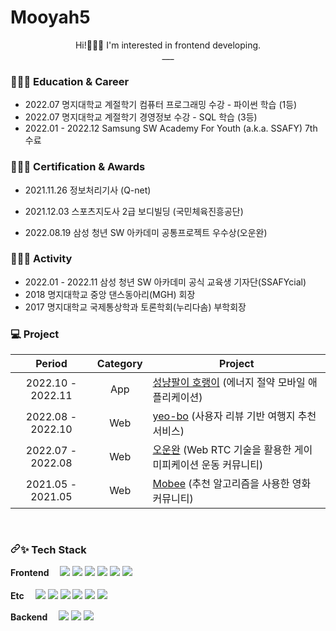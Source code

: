 # Mooyah5

<p align="center">
  Hi!🙋🏻‍♀️ I'm interested in frontend developing. <br />
  ___
</p>


### 👩🏻‍🎓 Education & Career

- 2022.07 명지대학교 계절학기 컴퓨터 프로그래밍 수강  - 파이썬 학습 (1등)
- 2022.07 명지대학교 계절학기 경영정보 수강 - SQL 학습 (3등)
- 2022.01 - 2022.12 Samsung SW Academy For Youth (a.k.a. SSAFY) 7th 수료


### 👩🏻‍🎓 Certification & Awards

- 2021.11.26 정보처리기사 (Q-net)
- 2021.12.03 스포츠지도사 2급 보디빌딩 (국민체육진흥공단)

- 2022.08.19 삼성 청년 SW 아카데미 공통프로젝트 우수상(오운완)


### 👩🏻‍🎓 Activity

- 2022.01 - 2022.11 삼성 청년 SW 아카데미 공식 교육생 기자단(SSAFYcial)
- 2018 명지대학교 중앙 댄스동아리(MGH) 회장
- 2017 명지대학교 국제통상학과 토론학회(누리다솜) 부학회장


### 💻 Project

|      Period       |       Category        | Project                                                      |
| :---------------: | :-------------------: | ------------------------------------------------------------ |
| 2022.10 - 2022.11 |          App          | [성냥팔이 호랭이](https://github.com/mooyah5/horaeng) (에너지 절약 모바일 애플리케이션) |
| 2022.08 - 2022.10 |          Web          | [yeo-bo](https://github.com/mooyah5/yeo-bo) (사용자 리뷰 기반 여행지 추천 서비스) |
| 2022.07 - 2022.08 |          Web         | [오운완](https://github.com/mooyah5/o-un-wan) (Web RTC 기술을 활용한 게이미피케이션 운동 커뮤니티) |
| 2021.05 - 2021.05 |          Web          | [Mobee](https://github.com/mooyah5/Mobee) (추천 알고리즘을 사용한 영화 커뮤니티) |


<br />


<h3 dir="auto"><a id="user-content--tech-stack" class="anchor" aria-hidden="true" href="#-tech-stack"><svg class="octicon octicon-link" viewBox="0 0 16 16" version="1.1" width="16" height="16" aria-hidden="true"><path fill-rule="evenodd" d="M7.775 3.275a.75.75 0 001.06 1.06l1.25-1.25a2 2 0 112.83 2.83l-2.5 2.5a2 2 0 01-2.83 0 .75.75 0 00-1.06 1.06 3.5 3.5 0 004.95 0l2.5-2.5a3.5 3.5 0 00-4.95-4.95l-1.25 1.25zm-4.69 9.64a2 2 0 010-2.83l2.5-2.5a2 2 0 012.83 0 .75.75 0 001.06-1.06 3.5 3.5 0 00-4.95 0l-2.5 2.5a3.5 3.5 0 004.95 4.95l1.25-1.25a.75.75 0 00-1.06-1.06l-1.25 1.25a2 2 0 01-2.83 0z"></path></svg></a><g-emoji class="g-emoji" alias="sparkles" fallback-src="https://github.githubassets.com/images/icons/emoji/unicode/2728.png">✨</g-emoji> Tech Stack</h3>

<p dir="auto">
 
  <b> Frontend　</b>
  <a target="_blank" rel="noopener noreferrer nofollow"><img src="https://img.shields.io/badge/HTML5-E34F26?style=flat-square&amp;logo=HTML5&amp;logoColor=white" style="max-width: 100%;"></a>
  <a target="_blank" rel="noopener noreferrer nofollow"><img src="https://img.shields.io/badge/CSS3-1572B6?style=flat-square&amp;logo=CSS3&amp;logoColor=white" style="max-width: 100%;"></a>
    <img src="https://img.shields.io/badge/JavaScript-F7DF1E?style=flat-square&logo=JavaScript&logoColor=white">
  <img src="https://img.shields.io/badge/React-61DAFB?style=flat-square&logo=React&logoColor=white">
  <img src="https://img.shields.io/badge/Redux-764ABC?style=flat-square&logo=Redux&logoColor=white">
  <a target="_blank" rel="noopener noreferrer nofollow"><img src="https://img.shields.io/badge/Vue.js-4FC08D?style=flat-square&amp;logo=Vue.js&amp;logoColor=white" style="max-width: 100%;"></a><br><br>
  <b>Etc　</b>
  <a target="_blank" rel="noopener noreferrer nofollow"><img src="https://img.shields.io/badge/GitHub-181717?style=flat-square&amp;logo=GitHub&amp;logoColor=white" style="max-width: 100%;"></a>
  <a target="_blank" rel="noopener noreferrer nofollow"><img src="https://img.shields.io/badge/GitLab-FC6D26?style=flat-square&amp;logo=GitLab&amp;logoColor=white" style="max-width: 100%;"></a>
  <a target="_blank" rel="noopener noreferrer nofollow"><img src="https://img.shields.io/badge/Jira-0052CC?style=flat-square&amp;logo=Jira&amp;logoColor=white" style="max-width: 100%;"></a>
  <a target="_blank" rel="noopener noreferrer nofollow"><img src="https://img.shields.io/badge/Notion-000000?style=flat-square&amp;logo=Notion&amp;logoColor=white" style="max-width: 100%;"></a>
  <a target="_blank" rel="noopener noreferrer nofollow"><img src="https://img.shields.io/badge/Mattermost-0058CC?style=flat-square&amp;logo=Mattermost&amp;logoColor=white" style="max-width: 100%;"></a>
  <a target="_blank" rel="noopener noreferrer nofollow"><img src="https://img.shields.io/badge/Mattermost-0058CC?style=flat-square&amp;logo=Mattermost&amp;logoColor=white" style="max-width: 100%;"></a>
 
   <b>Backend　</b>
  <a target="_blank" rel="noopener noreferrer nofollow"><img src="https://img.shields.io/badge/Python-3776AB?style=flat-square&amp;logo=Python&amp;logoColor=white" style="max-width: 100%;"></a>
  <a target="_blank" rel="noopener noreferrer nofollow"><img src="https://img.shields.io/badge/Django-092E20?style=flat-square&amp;logo=Django&amp;logoColor=white" style="max-width: 100%;"></a>
  <img src="https://img.shields.io/badge/MySQL-4479A1?style=flat-square&logo=MySQL&logoColor=white">
  
</p>
